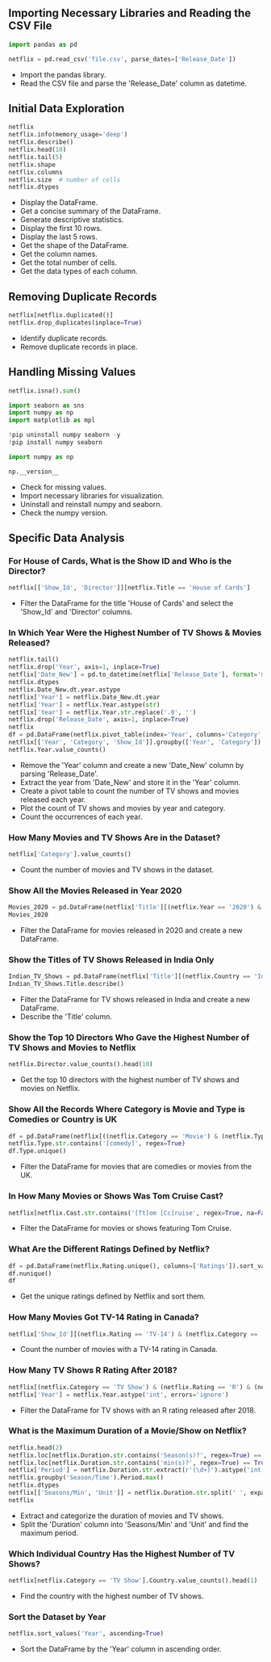 

## Importing Necessary Libraries and Reading the CSV File

```python
import pandas as pd

netflix = pd.read_csv('file.csv', parse_dates=['Release_Date'])
```
- Import the pandas library.
- Read the CSV file and parse the 'Release_Date' column as datetime.

## Initial Data Exploration

```python
netflix
netflix.info(memory_usage='deep')
netflix.describe()
netflix.head(10)
netflix.tail(5)
netflix.shape
netflix.columns
netflix.size  # number of cells
netflix.dtypes
```
- Display the DataFrame.
- Get a concise summary of the DataFrame.
- Generate descriptive statistics.
- Display the first 10 rows.
- Display the last 5 rows.
- Get the shape of the DataFrame.
- Get the column names.
- Get the total number of cells.
- Get the data types of each column.

## Removing Duplicate Records

```python
netflix[netflix.duplicated()]
netflix.drop_duplicates(inplace=True)
```
- Identify duplicate records.
- Remove duplicate records in place.

## Handling Missing Values

```python
netflix.isna().sum()

import seaborn as sns
import numpy as np
import matplotlib as mpl

!pip uninstall numpy seaborn -y
!pip install numpy seaborn

import numpy as np

np.__version__
```
- Check for missing values.
- Import necessary libraries for visualization.
- Uninstall and reinstall numpy and seaborn.
- Check the numpy version.

## Specific Data Analysis

### For House of Cards, What is the Show ID and Who is the Director?

```python
netflix[['Show_Id', 'Director']][netflix.Title == 'House of Cards']
```
- Filter the DataFrame for the title 'House of Cards' and select the 'Show_Id' and 'Director' columns.

### In Which Year Were the Highest Number of TV Shows & Movies Released?

```python
netflix.tail()
netflix.drop('Year', axis=1, inplace=True)
netflix['Date_New'] = pd.to_datetime(netflix['Release_Date'], format='mixed')
netflix.dtypes
netflix.Date_New.dt.year.astype
netflix['Year'] = netflix.Date_New.dt.year
netflix['Year'] = netflix.Year.astype(str)
netflix['Year'] = netflix.Year.str.replace('.0', '')
netflix.drop('Release_Date', axis=1, inplace=True)
netflix
df = pd.DataFrame(netflix.pivot_table(index='Year', columns='Category', values='Show_Id', aggfunc='count'))
netflix[['Year', 'Category', 'Show_Id']].groupby(['Year', 'Category']).count().sort_values('Show_Id', ascending=False).plot(kind='bar')
netflix.Year.value_counts()
```
- Remove the 'Year' column and create a new 'Date_New' column by parsing 'Release_Date'.
- Extract the year from 'Date_New' and store it in the 'Year' column.
- Create a pivot table to count the number of TV shows and movies released each year.
- Plot the count of TV shows and movies by year and category.
- Count the occurrences of each year.

### How Many Movies and TV Shows Are in the Dataset?

```python
netflix['Category'].value_counts()
```
- Count the number of movies and TV shows in the dataset.

### Show All the Movies Released in Year 2020

```python
Movies_2020 = pd.DataFrame(netflix['Title'][(netflix.Year == '2020') & (netflix.Category == 'Movie')]).reset_index(drop=True)
Movies_2020
```
- Filter the DataFrame for movies released in 2020 and create a new DataFrame.

### Show the Titles of TV Shows Released in India Only

```python
Indian_TV_Shows = pd.DataFrame(netflix['Title'][(netflix.Country == 'India') & (netflix.Category == 'TV Show')]).reset_index(drop=True)
Indian_TV_Shows.Title.describe()
```
- Filter the DataFrame for TV shows released in India and create a new DataFrame.
- Describe the 'Title' column.

### Show the Top 10 Directors Who Gave the Highest Number of TV Shows and Movies to Netflix

```python
netflix.Director.value_counts().head(10)
```
- Get the top 10 directors with the highest number of TV shows and movies on Netflix.

### Show All the Records Where Category is Movie and Type is Comedies or Country is UK

```python
df = pd.DataFrame(netflix[((netflix.Category == 'Movie') & (netflix.Type.str.contains('[Cc]omed[yies]', regex=True, na=False)))])
netflix.Type.str.contains('[comedy]', regex=True)
df.Type.unique()
```
- Filter the DataFrame for movies that are comedies or movies from the UK.

### In How Many Movies or Shows Was Tom Cruise Cast?

```python
netflix[netflix.Cast.str.contains('[Tt]om [Cc]ruise', regex=True, na=False)]
```
- Filter the DataFrame for movies or shows featuring Tom Cruise.

### What Are the Different Ratings Defined by Netflix?

```python
df = pd.DataFrame(netflix.Rating.unique(), columns=['Ratings']).sort_values('Ratings').reset_index(drop=True)
df.nunique()
df
```
- Get the unique ratings defined by Netflix and sort them.

### How Many Movies Got TV-14 Rating in Canada?

```python
netflix['Show_Id'][(netflix.Rating == 'TV-14') & (netflix.Category == 'Movie') & (netflix.Country == 'Canada')].nunique()
```
- Count the number of movies with a TV-14 rating in Canada.

### How Many TV Shows R Rating After 2018?

```python
netflix[(netflix.Category == 'TV Show') & (netflix.Rating == 'R') & (netflix.Year > '2018')]
netflix['Year'] = netflix.Year.astype('int', errors='ignore')
```
- Filter the DataFrame for TV shows with an R rating released after 2018.

### What is the Maximum Duration of a Movie/Show on Netflix?

```python
netflix.head(2)
netflix.loc[netflix.Duration.str.contains('Season(s)?', regex=True) == True, 'Season/Time'] = 'Total Seasons'
netflix.loc[netflix.Duration.str.contains('min(s)?', regex=True) == True, 'Season/Time'] = 'Movie Duration'
netflix['Period'] = netflix.Duration.str.extract(r'(\d+)').astype('int')
netflix.groupby('Season/Time').Period.max()
netflix.dtypes
netflix[['Seasons/Min', 'Unit']] = netflix.Duration.str.split(' ', expand=True)
netflix
```
- Extract and categorize the duration of movies and TV shows.
- Split the 'Duration' column into 'Seasons/Min' and 'Unit' and find the maximum period.

### Which Individual Country Has the Highest Number of TV Shows?

```python
netflix[netflix.Category == 'TV Show'].Country.value_counts().head(1)
```
- Find the country with the highest number of TV shows.

### Sort the Dataset by Year

```python
netflix.sort_values('Year', ascending=True)
```
- Sort the DataFrame by the 'Year' column in ascending order.
